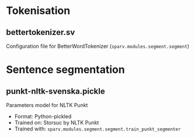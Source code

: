 # Tokenisation

## bettertokenizer.sv

Configuration file for BetterWordTokenizer (`sparv.modules.segment.segment`)


# Sentence segmentation

## punkt-nltk-svenska.pickle

Parameters model for NLTK Punkt

- Format: Python-pickled
- Trained on: Storsuc by NLTK Punkt
- Trained with: `sparv.modules.segment.segment.train_punkt_segmenter`

